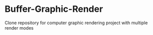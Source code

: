 # Buffer-Graphic-Render
Clone repository for computer graphic rendering project with multiple render modes
